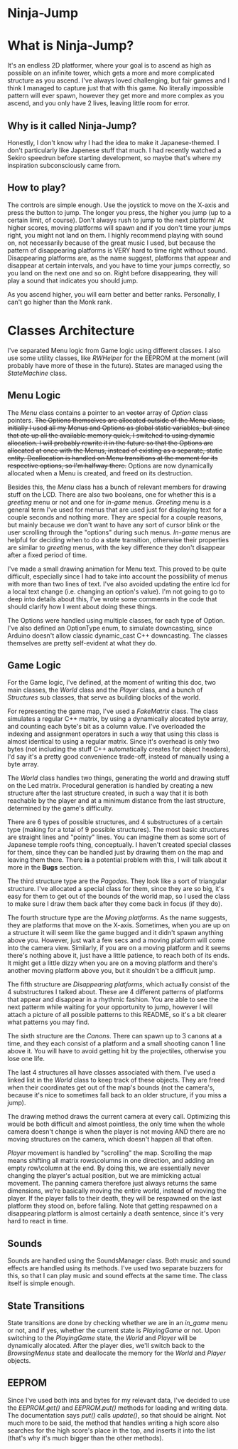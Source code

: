 # Ninja-Jump

# What is Ninja-Jump?
It's an endless 2D platformer, where your goal is to ascend as high as possible on an infinite tower, which gets a more and more complicated structure as you ascend. I've always loved challenging, but fair games and I think I managed to capture just that with this game. No literally impossible pattern will ever spawn, however they get more and more complex as you ascend, and you only have 2 lives, leaving little room for error.

## Why is it called Ninja-Jump?
Honestly, I don't know why I had the idea to make it Japanese-themed. I don't particularly like Japenese stuff that much. I had recently watched a Sekiro speedrun before starting development, so maybe that's where my inspiration subconsciously came from.

## How to play?
The controls are simple enough. Use the joystick to move on the X-axis and press the button to jump. The longer you press, the higher you jump (up to a certain limit, of course). Don't always rush to jump to the next platform! At higher scores, moving platforms will spawn and if you don't time your jumps right, you might not land on them. I highly recommend playing with sound on, not necessarily because of the great music I used, but because the pattern of disappearing platforms is VERY hard to time right without sound. Disappearing platforms are, as the name suggest, platforms that appear and disappear at certain intervals, and you have to time your jumps correctly, so you land on the next one and so on. Right before disappearing, they will play a sound that indicates you should jump.

As you ascend higher, you will earn better and better ranks. Personally, I can't go higher than the Monk rank.

# Classes Architecture

I've separated Menu logic from Game logic using different classes. I also use some utility classes, like _RWHelper_ for the EEPROM at the moment (will probably have more of these in the future). States are managed using the _StateMachine_ class.

## Menu Logic

The _Menu_ class contains a pointer to an <strike>vector</strike> array of _Option_ class pointers. <strike>The Options themselves are allocated outside of the Menu class, initially I used all my Menus and Options as global static variables, but since that ate up all the available memory quick, I switched to using dynamic allocation. I will probably rewrite it in the future so that the Options are allocated at once with the Menus, instead of existing as a separate, static entity. Deallocation is handled on Menu transitions at the moment for its respective options, so I'm halfway there.</strike> Options are now dynamically allocated when a Menu is created, and freed on its destruction.

Besides this, the _Menu_ class has a bunch of relevant members for drawing stuff on the LCD. There are also two booleans, one for whether this is a _greeting_ menu or not and one for _in-game_ menus. _Greeting_ menu is a general term I've used for menus that are used just for displaying text for a couple seconds and nothing more. They are special for a couple reasons, but mainly because we don't want to have any sort of cursor blink or the user scrolling through the "options" during such menus. _In-game_ menus are helpful for deciding when to do a state transition, otherwise their properties are similar to _greeting_ menus, with the key difference they don't disappear after a fixed period of time.

I've made a small drawing animation for Menu text. This proved to be quite difficult, especially since I had to take into account the possibility of menus with more than two lines of text. I've also avoided updating the entire lcd for a local text change (i.e. changing an option's value). I'm not going to go to deep into details about this, I've wrote some comments in the code that should clarify how I went about doing these things.

The Options were handled using multiple classes, for each type of Option. I've also defined an OptionType enum, to simulate downcasting, since Arduino doesn't allow classic dynamic_cast C++ downcasting. The classes themselves are pretty self-evident at what they do.

## Game Logic

For the Game logic, I've defined, at the moment of writing this doc, two main classes, the _World_ class and the _Player_ class, and a bunch of _Structures_ sub classes, that serve as building blocks of the world.

For representing the game map, I've used a _FakeMatrix_ class. The class simulates a regular C++ matrix, by using a dynamically alocated byte array, and counting each byte's bit as a column value. I've overloaded the indexing and assignment operators in such a way that using this class is almost identical to using a regular matrix. Since it's overhead is only two bytes (not including the stuff C++ automatically creates for object headers), I'd say it's a pretty good convenience trade-off, instead of manually using a byte array.

The _World_ class handles two things, generating the world and drawing stuff on the Led matrix. Procedural generation is handled by creating a new structure after the last structure created, in such a way that it is both reachable by the player and at a minimum distance from the last structure, determined by the game's difficulty.

There are 6 types of possible structures, and 4 substructures of a certain type (making for a total of 9 possible structures). The most basic structures are straight lines and "pointy" lines. You can imagine them as some sort of Japanese temple roofs thing, conceptually. I haven't created special classes for them, since they can be handled just by drawing them on the map and leaving them there. There **is** a potential problem with this, I will talk about it more in the **Bugs** section.

The third structure type are the _Pagodas_. They look like a sort of triangular structure. I've allocated a special class for them, since they are so big, it's easy for them to get out of the bounds of the world map, so I used the class to make sure I draw them back after they come back in focus (if they do).

The fourth structure type are the _Moving platforms_. As the name suggests, they are platforms that move on the X-axis. Sometimes, when you are up on a structure it will seem like the game bugged and it didn't spawn anything above you. However, just wait a few secs and a moving platform will come into the camera view. Similarly, if you are on a moving platform and it seems there's nothing above it, just have a little patience, to reach both of its ends. It might get a little dizzy when you are on a moving platform and there's another moving platform above you, but it shouldn't be a difficult jump.

The fifth structure are _Disappearing platforms_, which actually consist of the 4 substructures I talked about. These are 4 different patterns of platforms that appear and disappear in a rhythmic fashion. You are able to see the next patterm while waiting for your opportunity to jump, however I will attach a picture of all possible patterns to this README, so it's a bit clearer what patterns you may find.

The sixth structure are the _Canons_. There can spawn up to 3 canons at a time, and they each consist of a platform and a small shooting canon 1 line above it. You will have to avoid getting hit by the projectiles, otherwise you lose one life.

The last 4 structures all have classes associated with them. I've used a linked list in the _World_ class to keep track of these objects. They are freed when their coordinates get out of the map's bounds (not the camera's, because it's nice to sometimes fall back to an older structure, if you miss a jump).

The drawing method draws the current camera at every call. Optimizing this would be both difficult and almost pointless, the only time when the whole camera doesn't change is when the player is not moving AND there are no moving structures on the camera, which doesn't happen all that often.

_Player_ movement is handled by "scrolling" the map. Scrolling the map means shifting all matrix rows\columns in one direction, and adding an empty row\column at the end. By doing this, we are essentially never changing the player's actual position, but we are mimicking actual movement. The panning camera therefore just always returns the same dimensions, we're basically moving the entire world, instead of moving the player. If the player falls to their death, they will be respawned on the last platform they stood on, before falling. Note that getting respawned on a disappearing platform is almost certainly a death sentence, since it's very hard to react in time.

## Sounds
Sounds are handled using the SoundsManager class. Both music and sound effects are handled using its methods. I've used two separate buzzers for this, so that I can play music and sound effects at the same time. The class itself is simple enough.

## State Transitions

State transitions are done by checking whether we are in an _in_game_ menu or not, and if yes, whether the current state is _PlayingGame_ or not. Upon switching to the _PlayingGame_ state, the _World_ and _Player_ will be dynamically alocated. After the player dies, we'll switch back to the _BrowsingMenus_ state and deallocate the memory for the _World_ and _Player_ objects.

## EEPROM

Since I've used both ints and bytes for my relevant data, I've decided to use the _EEPROM.get()_ and _EEPROM.put()_ methods for loading and writing data. The documentation says _put()_ calls _update()_, so that should be alright. Not much more to be said, the method that handles writing a high score also searches for the high score's place in the top, and inserts it into the list (that's why it's much bigger than the other methods).
